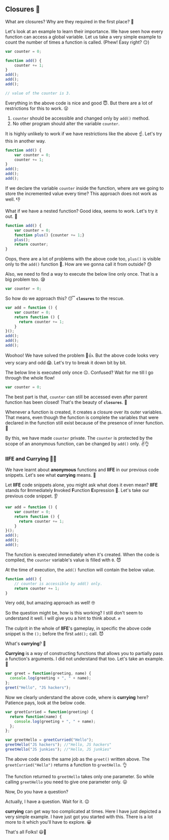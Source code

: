 ## Closures 😬
What are closures? Why are they required in the first place? 🤔

Let's look at an example to learn their importance. We have seen how every function can access a global variable. Let us take a very simple example to count the number of times a function is called. (Phew! Easy right? 😏)
```javascript
var counter = 0;

function add() {
    counter += 1;
}
add();
add();
add();

// value of the counter is 3.
```
Everything in the above code is nice and good 😇. But there are a lot of restrictions for this to work. 😮

1. `counter` should be accessible and changed only by `add()` method.
2.  No other program should alter the variable `counter`.

It is highly unlikely to work if we have restrictions like the above ☝. Let's try this in another way.
```javascript
function add() {
    var counter = 0;
    counter += 1;
}
add();
add();
add();
```
If we declare the variable `counter` inside the function, where are we going to store the incremented value every time? This approach does not work as well. 👎

What if we have a nested function? Good idea, seems to work. Let's try it out. 🖖
```javascript
function add() {
    var counter = 0;
    function plus() {counter += 1;}
    plus();    
    return counter; 
}
```
Oops, there are a lot of problems with the above code too, `plus()` is visible only to the `add()` function 👊. How are we gonna call it from outside? 😓

Also, we need to find a way to execute the below line only once. That is a big problem too. 😪
```javascript
var counter = 0;
```

So how do we approach this? 😴 **`closures`** to the rescue.
```javascript
var add = function () {
    var counter = 0;
    return function () {
      return counter += 1;
    }
}();
add();
add();
add();
```
Woohoo! We have solved the problem 👏👍. But the above code looks very very scary and odd 😱. Let's try to break it down bit by bit.

The below line is executed only once 😐. Confused? Wait for me till I go through the whole flow!
 ```javascript
 var counter = 0;
 ```
 The best part is that, `counter` can still be accessed even after parent function has been closed! That's the beauty of **`closures`**. 💍

Whenever a function is created, it creates a closure over its outer variables. That means, even though the function is complete the variables that were declared in the function still exist because of the presence of inner function. 💪
 
By this, we have made `counter` private. The `counter` is protected by the scope of an anonymous function, can be changed by `add()` only. ✌👌

### IIFE and Currying 🍭🍿
We have learnt about **anonymous** functions and **IIFE** in our previous code snippets. Let's see what **currying** means. 👋

Let **IIFE** code snippets alone, you might ask what does it even mean?
**IIFE** stands for **I**mmediately **I**nvoked **F**unction **E**xpression 👀. Let's take our previous code snippet. 👂
```javascript
var add = function () {
    var counter = 0;
    return function () {
      return counter += 1;
    }
}();
add();
add();
add();
```
The function is executed immediately when it's created. When the code is compiled, the `counter` variable's value is filled with `0`. 😈

At the time of execution, the `add()` function will contain the below value.
```javascript
function add() {
    // counter is accessible by add() only.
    return counter += 1;
}
```
Very odd, but amazing approach as well! 🤓

So the question might be, how is this working? I still don't seem to understand it well. I will give you a hint to think about. ✊

The culprit in the whole of **IIFE**'s gameplay, in specific the above code snippet is the `();` before the first `add();` call. 😈

What's **currying**? 🙏

**Currying** is a way of constructing functions that allows you to partially pass a function's arguments. I did not understand that too. Let's take an example. 👐
```javascript
var greet = function(greeting, name) {
  console.log(greeting + ", " + name);
};
greet("Hello", "JS hackers");
```
Now we clearly understand the above code, where is **currying** here? Patience pays, look at the below code. 
```javascript
var greetCurried = function(greeting) {
  return function(name) {
    console.log(greeting + ", " + name);
  };
};

var greetHello = greetCurried("Hello");
greetHello("JS hackers"); //"Hello, JS hackers"
greetHello("JS junkies"); //"Hello, JS junkies"

```
The above code does the same job as the `greet()` written above. The `greetCurried("Hello")` returns a function to `greetHello`. 👌

The function returned to `greetHello` takes only one parameter. So while calling `greetHello` you need to give one parameter only. 😛

Now, Do you have a question?

Actually, I have a question. Wait for it. 😉

**currying** can get way too complicated at times. Here I have just depicted a very simple example. I have just got you started with this. There is a lot more to it which you'll have to explore. 😀

That's all Folks! 😃🎩